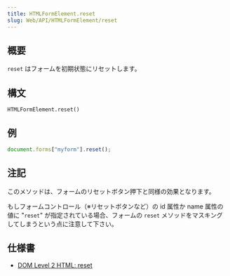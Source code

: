 ```yaml
---
title: HTMLFormElement.reset
slug: Web/API/HTMLFormElement/reset
---
```


## 概要

`reset` はフォームを初期状態にリセットします。

## 構文

```
HTMLFormElement.reset()
```

## 例

```js
document.forms["myform"].reset();
```

## 注記

このメソッドは、フォームのリセットボタン押下と同様の効果となります。

もしフォームコントロール（※リセットボタンなど）の id 属性か name 属性の値に "`reset`" が指定されている場合、フォームの `reset` メソッドをマスキングしてしまうという点に注意して下さい。

## 仕様書

- [DOM Level 2 HTML: reset](http://www.w3.org/TR/DOM-Level-2-HTML/html.html#ID-76767677)
